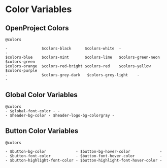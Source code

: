 Color Variables
===============

## OpenProject Colors

```
@colors

-               $colors-black      $colors-white  -                   -
$colors-blue    $colors-mint       $colors-lime   $colors-green-neon  $colors-green
$colors-orange  $colors-red-bright $colors-red    $colors-yellow      $colors-purple
-               $colors-grey-dark   $colors-grey-light    -           -
```

## Global Color Variables

```
@colors
- $global-font-color - -
- $header-bg-color - $header-logo-bg-colorgray -
```

## Button Color Variables

```
@colors

- $button-bg-color             - $button-bg-hover-color             -
- $button-font-color           - $button-font-hover-color           -
- $button-highlight-font-color - $button-highlight-font-hover-color -
```
